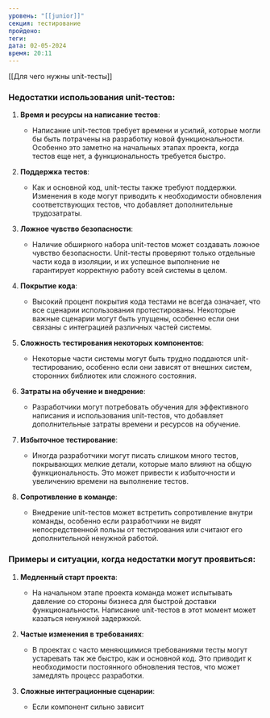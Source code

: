 ```yaml
---
уровень: "[[junior]]"
секция: тестирование
пройдено: 
теги: 
дата: 02-05-2024
время: 20:11
---
```


[[Для чего нужны unit-тесты]]

### Недостатки использования unit-тестов:

1. **Время и ресурсы на написание тестов**:
    
    - Написание unit-тестов требует времени и усилий, которые могли бы быть потрачены на разработку новой функциональности. Особенно это заметно на начальных этапах проекта, когда тестов еще нет, а функциональность требуется быстро.
2. **Поддержка тестов**:
    
    - Как и основной код, unit-тесты также требуют поддержки. Изменения в коде могут приводить к необходимости обновления соответствующих тестов, что добавляет дополнительные трудозатраты.
3. **Ложное чувство безопасности**:
    
    - Наличие обширного набора unit-тестов может создавать ложное чувство безопасности. Unit-тесты проверяют только отдельные части кода в изоляции, и их успешное выполнение не гарантирует корректную работу всей системы в целом.
4. **Покрытие кода**:
    
    - Высокий процент покрытия кода тестами не всегда означает, что все сценарии использования протестированы. Некоторые важные сценарии могут быть упущены, особенно если они связаны с интеграцией различных частей системы.
5. **Сложность тестирования некоторых компонентов**:
    
    - Некоторые части системы могут быть трудно поддаются unit-тестированию, особенно если они зависят от внешних систем, сторонних библиотек или сложного состояния.
6. **Затраты на обучение и внедрение**:
    
    - Разработчики могут потребовать обучения для эффективного написания и использования unit-тестов, что добавляет дополнительные затраты времени и ресурсов на обучение.
7. **Избыточное тестирование**:
    
    - Иногда разработчики могут писать слишком много тестов, покрывающих мелкие детали, которые мало влияют на общую функциональность. Это может привести к избыточности и увеличению времени на выполнение тестов.
8. **Сопротивление в команде**:
    
    - Внедрение unit-тестов может встретить сопротивление внутри команды, особенно если разработчики не видят непосредственной пользы от тестирования или считают его дополнительной ненужной работой.

### Примеры и ситуации, когда недостатки могут проявиться:

1. **Медленный старт проекта**:
    
    - На начальном этапе проекта команда может испытывать давление со стороны бизнеса для быстрой доставки функциональности. Написание unit-тестов в этот момент может казаться ненужной задержкой.
2. **Частые изменения в требованиях**:
    
    - В проектах с часто меняющимися требованиями тесты могут устаревать так же быстро, как и основной код. Это приводит к необходимости постоянного обновления тестов, что может замедлять процесс разработки.
3. **Сложные интеграционные сценарии**:
    
    - Если компонент сильно зависит